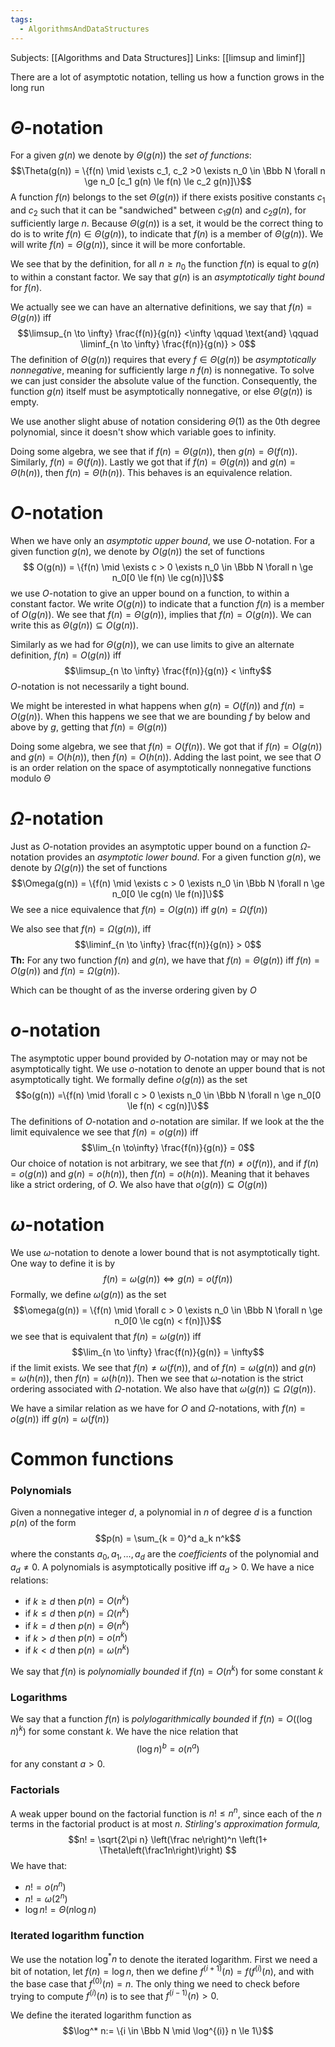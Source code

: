 ```yaml
---
tags:
  - AlgorithmsAndDataStructures
---
```

Subjects: [[Algorithms and Data Structures]]
Links: [[limsup and liminf]]

There are a lot of asymptotic notation, telling us how a function grows in the long run
# $\Theta$-notation

For a given $g(n)$ we denote by $\Theta(g(n))$ the *set of functions*: $$\Theta(g(n)) = \{f(n) \mid \exists c_1, c_2 >0 \exists n_0 \in \Bbb N \forall n \ge  n_0 [c_1 g(n) \le f(n) \le c_2 g(n)]\}$$
A function $f(n)$ belongs to the set $\Theta(g(n))$ if there exists positive constants $c_1$ and $c_2$ such that it can be "sandwiched" between $c_1 g(n)$ and $c_2g(n)$, for sufficiently large $n$. Because $\Theta(g(n))$ is a set, it would be the correct thing to do is to write $f(n) \in \Theta(g(n))$, to indicate that $f(n)$ is a member of $\Theta(g(n))$. We will write $f(n) = \Theta(g(n))$, since it will be more confortable. 

We see that by the definition, for all $n \ge n_0$ the function $f(n)$ is equal to $g(n)$ to within a constant factor. We say that $g(n)$ is an *asymptotically tight bound* for $f(n)$. 

We actually see we can have an alternative definitions, we say that $f(n) = \Theta(g(n))$ iff $$\limsup_{n \to \infty} \frac{f(n)}{g(n)} <\infty \qquad \text{and} \qquad \liminf_{n \to \infty} \frac{f(n)}{g(n)} > 0$$
The definition of $\Theta(g(n))$ requires that every $f \in \Theta(g(n))$ be *asymptotically nonnegative*, meaning for sufficiently large $n$ $f(n)$ is nonnegative. To solve we can just consider the absolute value of the function. Consequently, the function $g(n)$ itself must be asymptotically nonnegative, or else $\Theta(g(n))$ is empty. 

We use another slight abuse of notation considering $\Theta(1)$ as the $0$th degree polynomial, since it doesn't show which variable goes to infinity.

Doing some algebra, we see that if $f(n) = \Theta(g(n))$, then $g(n) = \Theta(f(n))$. Similarly, $f(n) = \Theta(f(n))$. Lastly we got that if $f(n) = \Theta(g(n))$ and $g(n) = \Theta(h(n))$, then $f(n) = \Theta(h(n))$. This behaves is an equivalence relation.

# $O$-notation

When we have only an *asymptotic upper bound*, we use $O$-notation. For a given function $g(n)$, we denote by $O(g(n))$ the set of functions $$ O(g(n)) = \{f(n) \mid \exists c > 0 \exists n_0 \in \Bbb N \forall n \ge n_0[0 \le f(n) \le cg(n)]\}$$
we use $O$-notation to give an upper bound on a function, to within a constant factor. We write $O(g(n))$ to indicate that a  function $f(n)$ is a member of $O(g(n))$. We see that $f(n) = \Theta(g(n))$, implies that $f(n) = O(g(n))$. We can write this as $\Theta(g(n)) \subseteq O(g(n))$. 

Similarly as we had for $\Theta(g(n))$, we can use limits to give an alternate definition, $f(n) = O(g(n))$ iff $$\limsup_{n \to \infty} \frac{f(n)}{g(n)} < \infty$$
$O$-notation is not necessarily a tight bound. 

We might be interested in what happens when $g(n) = O(f(n))$ and $f(n) = O(g(n))$. When this happens we see that we are bounding $f$ by below and above by $g$, getting that $f(n) = \Theta(g(n))$

Doing some algebra, we see that $f(n) = O(f(n))$. We got that if $f(n) = O(g(n))$ and $g(n) = O(h(n))$, then $f(n) = O(h(n))$. Adding the last point, we see that $O$ is an order relation on the space of asymptotically nonnegative functions modulo $\Theta$



# $\Omega$-notation

Just as $O$-notation provides an asymptotic upper bound on a function $\Omega$-notation provides an *asymptotic lower bound*. For a given function $g(n)$, we denote by $\Omega(g(n))$ the set of functions $$\Omega(g(n)) = \{f(n) \mid \exists c > 0 \exists n_0 \in \Bbb N \forall n \ge n_0[0 \le cg(n) \le f(n)]\}$$
We see a nice equivalence that $f(n) = O(g(n))$ iff $g(n) = \Omega(f(n))$

We also see that $f(n) = \Omega(g(n))$, iff $$\liminf_{n \to \infty} \frac{f(n)}{g(n)} > 0$$
**Th:** For any two function $f(n)$ and $g(n)$, we have that $f(n) = \Theta(g(n))$ iff $f(n) = O(g(n))$ and $f(n) = \Omega(g(n))$.

Which can be thought of as the inverse ordering given by $O$

# $o$-notation

The asymptotic upper bound provided by $O$-notation may or may not be asymptotically tight. We use $o$-notation to denote an upper bound that is not asymptotically tight. We formally define $o(g(n))$ as the set $$o(g(n)) =\{f(n) \mid \forall c > 0 \exists n_0 \in \Bbb N \forall n \ge n_0[0 \le f(n) < cg(n)]\}$$
The definitions of $O$-notation and $o$-notation are similar. If we look at the the limit equivalence we see that $f(n) = o(g(n))$ iff $$\lim_{n \to\infty} \frac{f(n)}{g(n)} = 0$$
Our choice of notation is not arbitrary, we see that $f(n) \ne o(f(n))$, and if $f(n) = o(g(n))$ and $g(n) = o(h(n))$, then $f(n) = o(h(n))$. Meaning that it behaves like a strict ordering, of $O$. We also have that $o(g(n)) \subseteq O(g(n))$

# $\omega$-notation

We use $\omega$-notation to denote a lower bound that is not asymptotically tight. One way to define it is by $$f(n) = \omega(g(n))  \iff g(n) = o(f(n))$$
Formally, we define $\omega(g(n))$ as the set $$\omega(g(n)) = \{f(n) \mid \forall c > 0 \exists n_0 \in \Bbb N \forall n \ge n_0[0 \le cg(n) < f(n)]\}$$
we see that is equivalent that $f(n) = \omega(g(n))$ iff $$\lim_{n \to \infty} \frac{f(n)}{g(n)} = \infty$$if the limit exists. We see that $f(n) \ne \omega(f(n))$, and of $f(n) = \omega(g(n))$ and $g(n) = \omega(h(n))$, then $f(n) = \omega(h(n))$. Then we see that $\omega$-notation is the strict ordering associated with $\Omega$-notation. We also have that $\omega(g(n)) \subseteq \Omega(g(n))$. 

We have a similar relation as we have for $O$ and $\Omega$-notations, with $f(n) = o(g(n))$ iff $g(n) = \omega(f(n))$

# Common functions

### Polynomials
Given a nonnegative integer $d$, a polynomial in $n$ of degree $d$ is a function $p(n)$ of the form $$p(n) = \sum_{k = 0}^d a_k n^k$$where the constants $a_0, a_1, \dots, a_d$ are the *coefficients* of the polynomial and $a_d\ne 0$. A polynomials is asymptotically positive iff $a_d >0$. We have a nice relations: 
- if $k \ge d$ then $p(n) = O(n^k)$
- if $k \le d$ then $p(n) = \Omega(n^k)$
- if $k = d$ then $p(n) = \Theta(n^k)$
- if $k > d$ then $p(n) = o(n^k)$
- if $k < d$ then $p(n) = \omega(n^k)$

We say that $f(n)$ is *polynomially bounded* if $f(n) = O(n^k)$ for some constant $k$

### Logarithms
We say that a function $f(n)$ is *polylogarithmically bounded* if $f(n) = O((\log n)^k)$ for some constant $k$. We have the nice relation that $$(\log n)^b = o(n^a)$$ for any constant $a>0$. 

### Factorials
A weak upper bound on the factorial function is $n! \le n^n$, since each of the $n$ terms in the factorial product is at most $n$. *Stirling's approximation formula,* $$n! = \sqrt{2\pi n} \left(\frac ne\right)^n \left(1+ \Theta\left(\frac1n\right)\right) $$
We have that:
- $n! = o(n^n)$
- $n! = \omega(2^n)$
- $\log n! = \Theta(n \log n)$

### Iterated logarithm function
We use the notation $\log^* n$ to denote the iterated logarithm. First we need a bit of notation, let $f(n) = \log n$, then we define $f^{(i+1)}(n) = f(f^{(i)}(n)$, and with the base case that $f^{(0)}(n) = n$. The only thing we need to check before trying to compute $f^{(i)}(n)$ is to see that $f^{(i-1)}(n) > 0$. 

We define the iterated logarithm function as $$\log^* n:= \{i \in \Bbb N \mid \log^{(i)} n \le 1\}$$